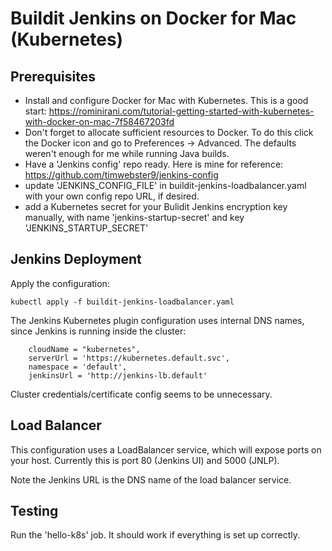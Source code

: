 # Buildit Jenkins on Docker for Mac (Kubernetes)

## Prerequisites
* Install and configure Docker for Mac with Kubernetes.  This is a good start: https://rominirani.com/tutorial-getting-started-with-kubernetes-with-docker-on-mac-7f58467203fd
* Don't forget to allocate sufficient resources to Docker.  To do this click the Docker icon and go to Preferences -> Advanced.  The defaults weren't enough for me while running Java builds.
* Have a 'Jenkins config' repo ready.  Here is mine for reference: https://github.com/timwebster9/jenkins-config
* update 'JENKINS_CONFIG_FILE' in buildit-jenkins-loadbalancer.yaml with your own config repo URL, if desired.
* add a Kubernetes secret for your Bulidit Jenkins encryption key manually, with name 'jenkins-startup-secret' and key 'JENKINS_STARTUP_SECRET'

## Jenkins Deployment
Apply the configuration:

    kubectl apply -f buildit-jenkins-loadbalancer.yaml

The Jenkins Kubernetes plugin configuration uses internal DNS names, since Jenkins is running inside the cluster:

````
    cloudName = "kubernetes",
    serverUrl = 'https://kubernetes.default.svc',
    namespace = 'default',
    jenkinsUrl = 'http://jenkins-lb.default'
````

Cluster credentials/certificate config seems to be unnecessary.

## Load Balancer
This configuration uses a LoadBalancer service, which will expose ports on your host.  Currently this is port 80 (Jenkins UI) and 5000 (JNLP).

Note the Jenkins URL is the DNS name of the load balancer service.

## Testing
Run the 'hello-k8s' job.  It should work if everything is set up correctly.